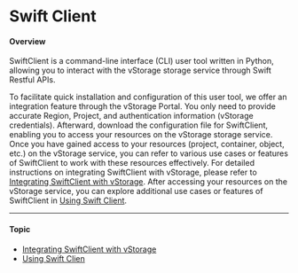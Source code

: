 # Swift Client

#### Overview <a href="#swiftclient-overview" id="swiftclient-overview"></a>

SwiftClient is a command-line interface (CLI) user tool written in Python, allowing you to interact with the vStorage storage service through Swift Restful APIs.

To facilitate quick installation and configuration of this user tool, we offer an integration feature through the vStorage Portal. You only need to provide accurate Region, Project, and authentication information (vStorage credentials). Afterward, download the configuration file for SwiftClient, enabling you to access your resources on the vStorage storage service. Once you have gained access to your resources (project, container, object, etc.) on the vStorage service, you can refer to various use cases or features of SwiftClient to work with these resources effectively. For detailed instructions on integrating SwiftClient with vStorage, please refer to [Integrating SwiftClient with vStorage](https://docs-admin.vngcloud.vn/display/VSEN/Integrating+SwiftClient+with+vStorage?src=contextnavpagetreemode). After accessing your resources on the vStorage service, you can explore additional use cases or features of SwiftClient in [Using Swift Client](https://docs-admin.vngcloud.vn/display/VSEN/Using+Swift+Client?src=contextnavpagetreemode).

***

#### Topic <a href="#swiftclient-topic" id="swiftclient-topic"></a>

* [Integrating SwiftClient with vStorage](https://docs-admin.vngcloud.vn/display/VSEN/Integrating+SwiftClient+with+vStorage?src=contextnavpagetreemode)
* [Using Swift Clien](https://docs-admin.vngcloud.vn/display/VSEN/Using+Swift+Client?src=contextnavpagetreemode)
